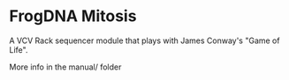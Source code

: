 # FrogDNA Mitosis

A VCV Rack sequencer module that plays with James Conway's "Game of Life".

More info in the manual/ folder
